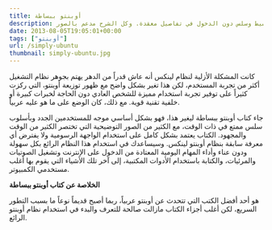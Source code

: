 ```yaml
---
title: أوبنتو ببساطة
description: كتاب أوبنتو ببساطة سيساعدك في استخدام نظام أوبنتو الرائع بكل سهولة. حيث يتميز بأسلوب بسيط وسلس دون الدخول في تفاصيل معقدة. وكل الشرح مدعم بالصور
date: 2013-08-05T19:05:01+00:00
tags: ["أوبنتو"]
url: /simply-ubuntu
thumbnail: simply-ubuntu.jpg
---
```


كانت المشكلة الأزلية لنظام لينكس أنه عاش قدراً من الدهر يهتم بجوهر نظام التشغيل أكثر من تجربة المستخدم، لكن هذا تغير بشكل واضح مع ظهور توزيعة أوبنتو، التي ركزت كثيراً على توفير تجربة استخدام مميزة للشخص العادي دون الحاجة لخبرات كبيرة أو خلفية تقنية قوية. مع ذلك، كان الوضع على ما هو عليه عربياً.

جاء كتاب أوبنتو ببساطة ليغير هذا، فهو بشكل أساسي موجه للمستخدمين الجدد وبأسلوب سلس ممتع في ذات الوقت، مع الكثير من الصور التوضيحية التي تختصر الكثير من الوقت والمجهود. الكتاب يعتمد بشكل كامل على استخدام الواجهة الرسومية ولا يفترض أي معرفة سابقة بنظام أوبنتو لينكس. وسيساعدك في استخدام هذا النظام الرائع بكل سهولة ودون عناء وأداء المهام اليومية المعتادة من الدخول على الإنترنت وتشغيل الصوتيات والمرئيات، والكتابة باستخدام الأدوات المكتبية، إلى آخر تلك الأشياء التي يقوم بها أغلب مستخدمي الكمبيوتر.


**الخلاصة عن كتاب أوبنتو ببساطة**

هو أحد أفضل الكتب التي تتحدث عن أوبنتو عربياً، ربما أصبح قديماً نوعاً ما بسبب التطور السريع، لكن أغلب أجزاء الكتاب مازالت صالحة للتعرف والبدء في استخدام نظام أوبنتو الرائع.
